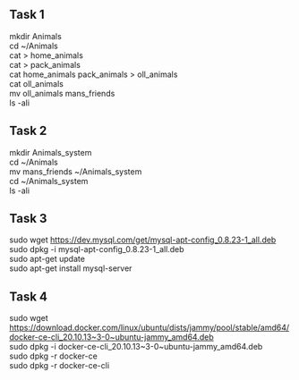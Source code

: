 ## Task 1
mkdir Animals    
cd ~/Animals    
cat > home_animals    
cat > pack_animals    
cat home_animals pack_animals > oll_animals    
cat oll_animals    
mv oll_animals mans_friends    
ls -ali 

## Task 2   
mkdir Animals_system    
cd ~/Animals    
mv mans_friends ~/Animals_system    
cd ~/Animals_system    
ls -ali

## Task 3
sudo wget https://dev.mysql.com/get/mysql-apt-config_0.8.23-1_all.deb    
sudo dpkg -i mysql-apt-config_0.8.23-1_all.deb    
sudo apt-get update    
sudo apt-get install mysql-server

## Task 4
sudo wget https://download.docker.com/linux/ubuntu/dists/jammy/pool/stable/amd64/docker-ce-cli_20.10.13~3-0~ubuntu-jammy_amd64.deb    
sudo dpkg -i docker-ce-cli_20.10.13~3-0~ubuntu-jammy_amd64.deb  
sudo dpkg -r docker-ce  
sudo dpkg -r docker-ce-cli 